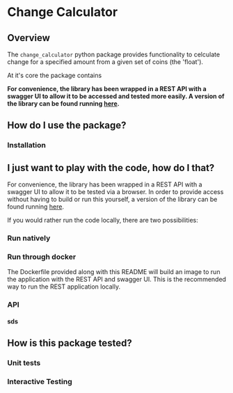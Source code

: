 # Change Calculator

## Overview

The `change_calculator` python package provides functionality to celculate change for a specified amount
from a given set of coins (the 'float').

At it's core the package contains

**For convenience, the library has been wrapped in a REST API with a swagger UI to allow it to be accessed and tested more easily. A version of the library can be found running [here](https://oracle-vending.nw.r.appspot.com/swagger/).**

## How do I use the package?

### Installation



## I just want to play with the code, how do I that?

For convenience, the library has been wrapped in a REST API with a swagger UI to allow it to be tested via a browser. In order to provide access without having to build or run this yourself, a version of the library can be found running [here](https://oracle-vending.nw.r.appspot.com/swagger/).

If you would rather run the code locally, there are two possibilities:

### Run natively

### Run through docker

The Dockerfile provided along with this README will build an image to run the application with the REST API and swagger UI. This is the recommended way to
run the REST application locally.



### API

####  sds

## How is this package tested?

### Unit tests

### Interactive Testing


